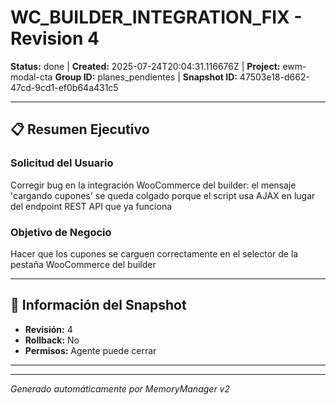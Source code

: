 # WC_BUILDER_INTEGRATION_FIX - Revision 4

**Status:** done | **Created:** 2025-07-24T20:04:31.116676Z | **Project:** ewm-modal-cta
**Group ID:** planes_pendientes | **Snapshot ID:** 47503e18-d662-47cd-9cd1-ef0b64a431c5

---

## 📋 Resumen Ejecutivo
### Solicitud del Usuario
Corregir bug en la integración WooCommerce del builder: el mensaje 'cargando cupones' se queda colgado porque el script usa AJAX en lugar del endpoint REST API que ya funciona

### Objetivo de Negocio
Hacer que los cupones se carguen correctamente en el selector de la pestaña WooCommerce del builder

---

## 🔧 Información del Snapshot
- **Revisión:** 4
- **Rollback:** No
- **Permisos:** Agente puede cerrar

---



---

*Generado automáticamente por MemoryManager v2*
